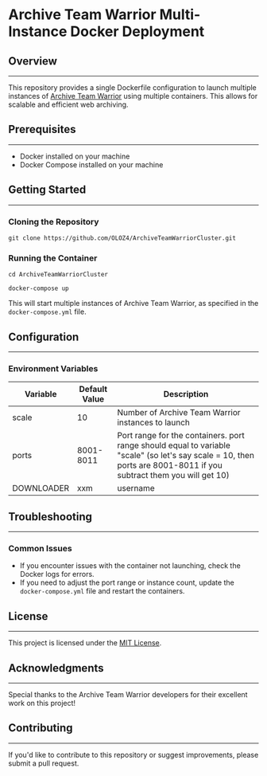 # Archive Team Warrior Multi-Instance Docker Deployment

## Overview
----------
This repository provides a single Dockerfile configuration to launch multiple instances of [Archive Team Warrior](https://github.com/internetarchive/heritrix3/wiki) using multiple containers. This allows for scalable and efficient web archiving.

## Prerequisites
--------------
* Docker installed on your machine
* Docker Compose installed on your machine

## Getting Started
-------------------
### Cloning the Repository
```git clone https://github.com/OLOZ4/ArchiveTeamWarriorCluster.git```


### Running the Container
```cd ArchiveTeamWarriorCluster```

```docker-compose up```

This will start multiple instances of Archive Team Warrior, as specified in the `docker-compose.yml` file.

## Configuration
--------------
### Environment Variables
| Variable   | Default Value  | Description  |
|----------|--------------|-------------|
| scale  | 10            | Number of Archive Team Warrior instances to launch  |
| ports    | 8001-8011  | Port range for the containers. port range should equal to variable "scale" (so let's say scale = 10, then ports are 8001-8011 if you subtract them you will get 10)|
| DOWNLOADER  | xxm | username  |


## Troubleshooting
-------------------
### Common Issues

* If you encounter issues with the container not launching, check the Docker logs for errors.
* If you need to adjust the port range or instance count, update the `docker-compose.yml` file and restart the containers.

## License
---------
This project is licensed under the [MIT License](https://opensource.org/licenses/MIT).

## Acknowledgments
----------------
Special thanks to the Archive Team Warrior developers for their excellent work on this project!

## Contributing
--------------
If you'd like to contribute to this repository or suggest improvements, please submit a pull request.
